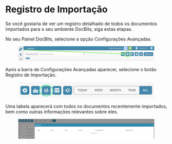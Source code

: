 # Registro de Importação

Se você gostaria de ver um registro detalhado de todos os documentos importados para o seu ambiente DocBits, siga estas etapas.

No seu Painel DocBits, selecione a opção Configurações Avançadas.

<figure><img src="../../../.gitbook/assets/change-document-colums1 (1).png" alt=""><figcaption></figcaption></figure>

Após a barra de Configurações Avançadas aparecer, selecione o botão Registro de Importação.

<figure><img src="../../../.gitbook/assets/import-log2.png" alt=""><figcaption></figcaption></figure>

Uma tabela aparecerá com todos os documentos recentemente importados, bem como outras informações relevantes sobre eles.

<figure><img src="../../../.gitbook/assets/import-log3.png" alt=""><figcaption></figcaption></figure>
